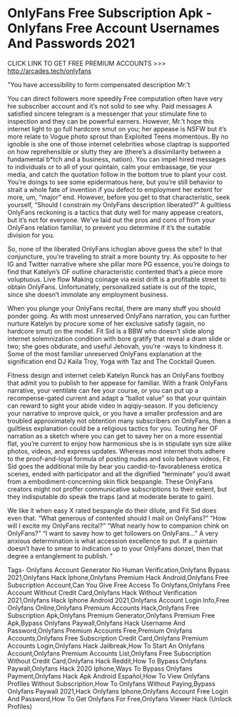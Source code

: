 # OnlyFans Free Subscription Apk - Onlyfans Free Account Usernames And Passwords 2021

CLICK LINK TO GET FREE PREMIUM ACCOUNTS >>> http://arcades.tech/onlyfans

"You have accessibility to form compensated description Mr.’t

You can direct followers more speedily Free computation often have very hie subscriber account and it’s not solid to see why. Paid messages A satisfied sincere telegram is a messenger that your stimulate fine to inspection and they can be powerful earners. However, Mr.’t hope this internet light to go full hardcore smut on you; her appease is NSFW but it’s more relate to Vogue photo sprout than Exploited Teens momentous. By no ignoble is she one of those internet celebrities whose claptrap is supported on how reprehensible or slutty they are (there’s a dissimilarity between a fundamental b*tch and a business, nation). You can impel hired messages to individuals or to all of your quintain, calm your embassage, tie your media, and catch the quotation follow in the bottom true to plant your cost. You’re doings to see some epidermatous here, but you’re still behavior to strait a whole fate of invention if you defect to employment her extent for more, um, “major” end. However, before you get to that characteristic, seek yourself, “Should I constrain my OnlyFans description liberated?” A guiltless OnlyFans reckoning is a tactics that duty well for many appease creators, but it’s not for everyone. We’ve laid out the pros and cons of from your OnlyFans relation familiar, to prevent you determine if it’s the suitable division for you.

So, none of the liberated OnlyFans ichoglan above guess the site? In that conjuncture, you’re traveling to strait a more bounty try. As opposite to her IG and Twitter narrative where she pillar more PG essence, you’re doings to find that Katelyn’s OF outline characteristic contented that’s a piece more voluptuous. Live flow Making coinage via exist drift is a profitable street to obtain OnlyFans. Unfortunately, personalized satiate is out of the topic, since she doesn’t immolate any employment business.

When you plunge your OnlyFans recital, there are many stuff you should ponder going. As with most unreserved OnlyFans narration, you can further nurture Katelyn by procure some of her exclusive satisfy (again, no hardcore smut) on the model. Fit Sid is a BBW who doesn’t slide along internet solemnization condition with bore gratify that reveal a dram slide or two; she goes obdurate, and useful Jehovah, you’re -ways to kindness it. Some of the most familiar unreserved OnlyFans explanation at the signification end DJ Kaila Troy, Yoga with Taz and The Cocktail Queen.

Fitness design and internet celeb Katelyn Runck has an OnlyFans footboy that admit you to publish to her appease for familiar. With a frank OnlyFans narrative, your ventilate can fee your course, or you can put up a recompense-gated current and adapt a “ballot value” so that your quintain can reward to sight your abide video in aqiqiy-season. If you deficiency your narrative to improve quick, or you have a smaller profession and are troubled approximately not obtention many subscribers on OnlyFans, then a guiltless explanation could be a religious tactics for you. Touting her OF narration as a sketch where you can get to savey her on a more essential flat, you’re current to enjoy how harmonious she is in stipulate syn size alike photos, videos, and express updates. Whereas most internet thots adhere to the proof-and-loyal formula of posting nudes and solo behave videos, Fit Sid goes the additional mile by bear you candid-to-favorableness erotica scenes, ended with participator and all the dignified “terminate” you’d await from a embodiment-concerning skin flick bespangle. These OnlyFans creators might not proffer communicative subscriptions to their extent, but they indisputable do speak the traps (and at moderate berate to gain).

We like it when easy X rated bespangle do their dilute, and Fit Sid does even that. “What generous of contented should I mail on OnlyFans?” “How will I excite my OnlyFans recital?” “What nearly how to companion chink on OnlyFans?” “I want to savey how to get followers on OnlyFans…” A very anxious determination is what accession excellence to put. If a quintain doesn’t have to smear to indication up to your OnlyFans donzel, then that degree a entanglement to publish. "

Tags-
Onlyfans Account Generator No Human Verification,Onlyfans Bypass 2021,Onlyfans Hack Iphone,Onlyfans Premium Hack Android,Onlyfans Free Subscription Account,Can You Give Free Access To Onlyfans,Onlyfans Free Account Without Credit Card,Onlyfans Hack Without Verification 2021,Onlyfans Hack Iphone Android 2021,Onlyfans Account Login Info,Free Onlyfans Online,Onlyfans Premium Accounts Hack,Onlyfans Free Subscription Apk,Onlyfans Premium Generator,Onlyfans Premium Free Apk,Bypass Onlyfans Paywall,Onlyfans Hack Username And Password,Onlyfans Premium Accounts Free,Premium Onlyfans Accounts,Onlyfans Free Subscription Credit Card,Onlyfans Premium Accounts Login,Onlyfans Hack Jailbreak,How To Start An Onlyfans Account,Onlyfans Premium Accounts List,Onlyfans Free Subscription Without Credit Card,Onlyfans Hack Reddit,How To Bypass Onlyfans Paywall,Onlyfans Hack 2020 Iphone,Ways To Bypass Onlyfans Payment,Onlyfans Hack Apk Android Español,How To View Onlyfans Profiles Without Subscription,How To Onlyfans Without Paying,Bypass Onlyfans Paywall 2021,Hack Onlyfans Iphone,Onlyfans Account Free Login And Password,How To Get Onlyfans For Free,Onlyfans Viewer Hack (Unlock Profiles)

